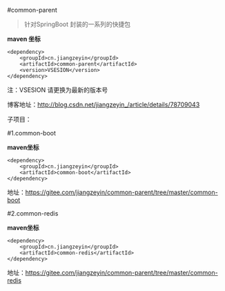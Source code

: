 #common-parent 
> 针对SpringBoot 封装的一系列的快捷包

**maven 坐标**

    <dependency>
        <groupId>cn.jiangzeyin</groupId>
        <artifactId>common-parent</artifactId>
        <version>VSESION</version>
    </dependency>

注：VSESION 请更换为最新的版本号


博客地址：http://blog.csdn.net/jiangzeyin_/article/details/78709043

子项目：

#1.common-boot

**maven坐标**

    <dependency>
        <groupId>cn.jiangzeyin</groupId>
        <artifactId>common-boot</artifactId>
    </dependency>


地址：https://gitee.com/jiangzeyin/common-parent/tree/master/common-boot

#2.common-redis

**maven坐标**

    <dependency>
        <groupId>cn.jiangzeyin</groupId>
        <artifactId>common-redis</artifactId>
    </dependency>



地址：https://gitee.com/jiangzeyin/common-parent/tree/master/common-redis
